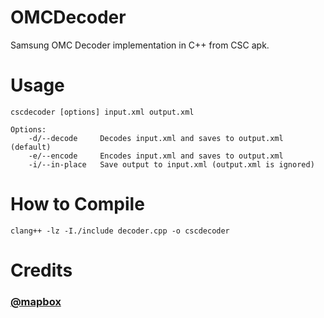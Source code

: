 # OMCDecoder
Samsung OMC Decoder implementation in C++ from CSC apk.

# Usage
```
cscdecoder [options] input.xml output.xml

Options:
    -d/--decode     Decodes input.xml and saves to output.xml (default)
    -e/--encode     Encodes input.xml and saves to output.xml
    -i/--in-place   Save output to input.xml (output.xml is ignored)
```

# How to Compile
```clang++ -lz -I./include decoder.cpp -o cscdecoder```

# Credits

### [@mapbox](https://github.com/mapbox/gzip-hpp)
